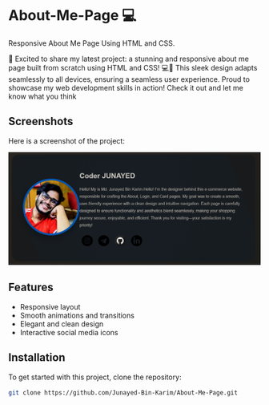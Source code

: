 # About-Me-Page 💻
Responsive About Me Page Using HTML and CSS.

🚀 Excited to share my latest project: a stunning and responsive about me page built from scratch using HTML and CSS! 💻🎨 This sleek design adapts seamlessly to all devices, ensuring a seamless user experience. Proud to showcase my web development skills in action! Check it out and let me know what you think

## Screenshots

Here is a screenshot of the project:

![screenshot](About-Me-Page-main/About-Me-Page-main/screenshot.png)

## Features
- Responsive layout
- Smooth animations and transitions
- Elegant and clean design
- Interactive social media icons

## Installation

To get started with this project, clone the repository:

```bash
git clone https://github.com/Junayed-Bin-Karim/About-Me-Page.git

